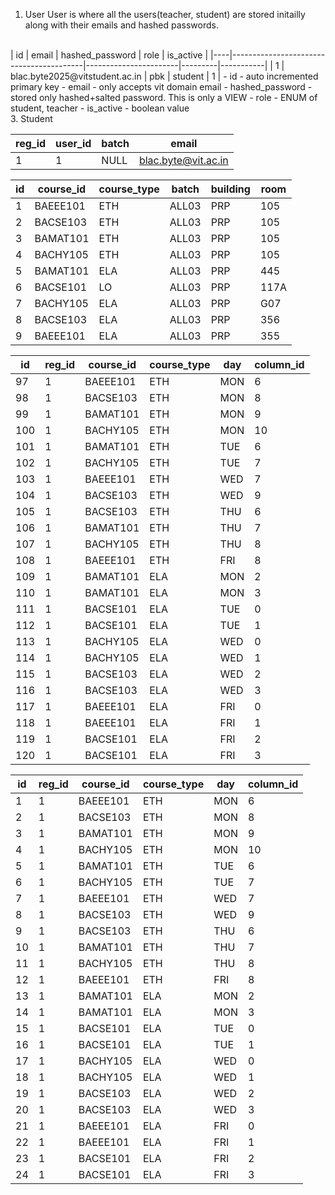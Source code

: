 1. User
   User is where all the users(teacher, student) are stored initailly along with their emails and hashed passwords.
<br>
   | id | email                                   | hashed_password | role    | is_active |
   |----|-----------------------------------------|-----------------------|---------|-----------|
   | 1  | blac.byte2025@vitstudent.ac.in | pbk                   | student | 1         |
   - id - auto incremented primary key
   - email - only accepts vit domain email
   - hashed_password - stored only hashed+salted password. This is only a VIEW
   - role - ENUM of student, teacher
   - is_active - boolean value
<br>
3. Student 

| reg_id | user_id | batch | email                                   |
|--------|---------|-------|-----------------------------------------|
| 1      | 1       | NULL  | blac.byte@vit.ac.in |


| id | course_id | course_type | batch | building | room |
|----|-----------|-------------|-------|----------|------|
| 1  | BAEEE101  | ETH         | ALL03 | PRP      | 105  |
| 2  | BACSE103  | ETH         | ALL03 | PRP      | 105  |
| 3  | BAMAT101  | ETH         | ALL03 | PRP      | 105  |
| 4  | BACHY105  | ETH         | ALL03 | PRP      | 105  |
| 5  | BAMAT101  | ELA         | ALL03 | PRP      | 445  |
| 6  | BACSE101  | LO          | ALL03 | PRP      | 117A |
| 7  | BACHY105  | ELA         | ALL03 | PRP      | G07  |
| 8  | BACSE103  | ELA         | ALL03 | PRP      | 356  |
| 9  | BAEEE101  | ELA         | ALL03 | PRP      | 355  |


| id  | reg_id | course_id | course_type | day  | column_id |
|-----|--------|-----------|-------------|------|-----------|
| 97  | 1      | BAEEE101  | ETH         | MON  | 6         |
| 98  | 1      | BACSE103  | ETH         | MON  | 8         |
| 99  | 1      | BAMAT101  | ETH         | MON  | 9         |
| 100 | 1      | BACHY105  | ETH         | MON  | 10        |
| 101 | 1      | BAMAT101  | ETH         | TUE  | 6         |
| 102 | 1      | BACHY105  | ETH         | TUE  | 7         |
| 103 | 1      | BAEEE101  | ETH         | WED  | 7         |
| 104 | 1      | BACSE103  | ETH         | WED  | 9         |
| 105 | 1      | BACSE103  | ETH         | THU  | 6         |
| 106 | 1      | BAMAT101  | ETH         | THU  | 7         |
| 107 | 1      | BACHY105  | ETH         | THU  | 8         |
| 108 | 1      | BAEEE101  | ETH         | FRI  | 8         |
| 109 | 1      | BAMAT101  | ELA         | MON  | 2         |
| 110 | 1      | BAMAT101  | ELA         | MON  | 3         |
| 111 | 1      | BACSE101  | ELA         | TUE  | 0         |
| 112 | 1      | BACSE101  | ELA         | TUE  | 1         |
| 113 | 1      | BACHY105  | ELA         | WED  | 0         |
| 114 | 1      | BACHY105  | ELA         | WED  | 1         |
| 115 | 1      | BACSE103  | ELA         | WED  | 2         |
| 116 | 1      | BACSE103  | ELA         | WED  | 3         |
| 117 | 1      | BAEEE101  | ELA         | FRI  | 0         |
| 118 | 1      | BAEEE101  | ELA         | FRI  | 1         |
| 119 | 1      | BACSE101  | ELA         | FRI  | 2         |
| 120 | 1      | BACSE101  | ELA         | FRI  | 3         |



| id  | reg_id | course_id | course_type | day  | column_id |
|-----|--------|-----------|-------------|------|-----------|
| 1   | 1      | BAEEE101  | ETH         | MON  | 6         |
| 2   | 1      | BACSE103  | ETH         | MON  | 8         |
| 3   | 1      | BAMAT101  | ETH         | MON  | 9         |
| 4   | 1      | BACHY105  | ETH         | MON  | 10        |
| 5   | 1      | BAMAT101  | ETH         | TUE  | 6         |
| 6   | 1      | BACHY105  | ETH         | TUE  | 7         |
| 7   | 1      | BAEEE101  | ETH         | WED  | 7         |
| 8   | 1      | BACSE103  | ETH         | WED  | 9         |
| 9   | 1      | BACSE103  | ETH         | THU  | 6         |
| 10  | 1      | BAMAT101  | ETH         | THU  | 7         |
| 11  | 1      | BACHY105  | ETH         | THU  | 8         |
| 12  | 1      | BAEEE101  | ETH         | FRI  | 8         |
| 13  | 1      | BAMAT101  | ELA         | MON  | 2         |
| 14  | 1      | BAMAT101  | ELA         | MON  | 3         |
| 15  | 1      | BACSE101  | ELA         | TUE  | 0         |
| 16  | 1      | BACSE101  | ELA         | TUE  | 1         |
| 17  | 1      | BACHY105  | ELA         | WED  | 0         |
| 18  | 1      | BACHY105  | ELA         | WED  | 1         |
| 19  | 1      | BACSE103  | ELA         | WED  | 2         |
| 20  | 1      | BACSE103  | ELA         | WED  | 3         |
| 21  | 1      | BAEEE101  | ELA         | FRI  | 0         |
| 22  | 1      | BAEEE101  | ELA         | FRI  | 1         |
| 23  | 1      | BACSE101  | ELA         | FRI  | 2         |
| 24  | 1      | BACSE101  | ELA         | FRI  | 3         |

